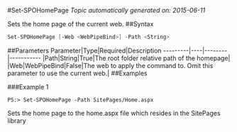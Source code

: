 #Set-SPOHomePage
*Topic automatically generated on: 2015-06-11*

Sets the home page of the current web.
##Syntax
```powershell
Set-SPOHomePage [-Web <WebPipeBind>] -Path <String>
```


##Parameters
Parameter|Type|Required|Description
---------|----|--------|-----------
|Path|String|True|The root folder relative path of the homepage|
|Web|WebPipeBind|False|The web to apply the command to. Omit this parameter to use the current web.|
##Examples

###Example 1
    
    PS:> Set-SPOHomePage -Path SitePages/Home.aspx

Sets the home page to the home.aspx file which resides in the SitePages library
<!-- Ref: 20BA843BB4A4A363DC1CD5F208B26560 -->